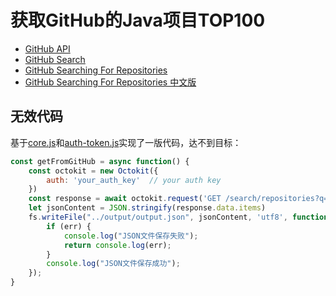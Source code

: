 # 获取GitHub的Java项目TOP100

- [GitHub API](https://docs.github.com/cn/rest)
- [GitHub Search](https://docs.github.com/cn/rest/search)
- [GitHub Searching For Repositories](https://docs.github.com/cn/search-github/searching-on-github/searching-for-repositories)
- [GitHub Searching For Repositories 中文版](https://docs.github.com/cn/search-github/getting-started-with-searching-on-github/understanding-the-search-syntax)

## 无效代码

基于[core.js](https://github.com/octokit/core.js)和[auth-token.js](https://github.com/octokit/auth-token.js)实现了一版代码，达不到目标：
```javascript
const getFromGitHub = async function() {
    const octokit = new Octokit({
        auth: 'your_auth_key'  // your auth key
    })
    const response = await octokit.request('GET /search/repositories?q=java+language:java+in:description&sort=stars&per_page=10', {})
    let jsonContent = JSON.stringify(response.data.items)
    fs.writeFile("../output/output.json", jsonContent, 'utf8', function (err) {
        if (err) {
            console.log("JSON文件保存失败");
            return console.log(err);
        }
        console.log("JSON文件保存成功");
    });
}
```
